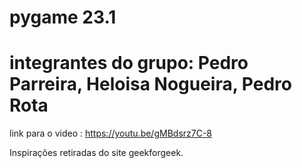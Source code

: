 # pygame 23.1
# integrantes do grupo: Pedro Parreira, Heloisa Nogueira, Pedro Rota
 link para o video : https://youtu.be/gMBdsrz7C-8
 
 Inspirações retiradas do site geekforgeek.
